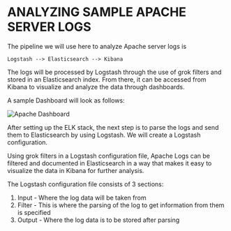 # ANALYZING SAMPLE APACHE SERVER LOGS 

The pipeline we will use here to analyze Apache server logs is 
```
Logstash --> Elasticsearch --> Kibana
```

The logs will be processed by Logstash through the use of grok filters and stored in an Elasticsearch index. From there, it can be accessed from Kibana to visualize and analyze the data through dashboards.

A sample Dashboard will look as follows:

![Apache Dashboard](https://github.com/arinjay97/IIC-Internship/blob/master/screenshots/Apache%20Logs%20Dashboard.png)

After setting up the ELK stack, the next step is to parse the logs and send them to Elasticsearch by using Logstash. We will create a Logstash configuration.

Using grok filters in a Logstash configuration file, Apache Logs can be filtered and documented in Elasticsearch in a way that makes it easy to visualize the data in Kibana for further analysis.

The Logstash configuration file consists of 3 sections:
1. Input - Where the log data will be taken from
2. Filter - This is where the parsing of the log to get information from them is specified
3. Output - Where the log data is to be stored after parsing
